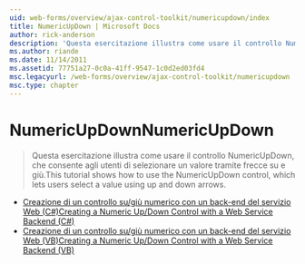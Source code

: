 ```yaml
---
uid: web-forms/overview/ajax-control-toolkit/numericupdown/index
title: NumericUpDown | Microsoft Docs
author: rick-anderson
description: 'Questa esercitazione illustra come usare il controllo NumericUpDown, che consente agli utenti di selezionare un valore tramite frecce su e giù.'
ms.author: riande
ms.date: 11/14/2011
ms.assetid: 77751a27-0c0a-41ff-9547-1c0d2ed03fd4
msc.legacyurl: /web-forms/overview/ajax-control-toolkit/numericupdown
msc.type: chapter
---
```

<a name="numericupdown"></a><span data-ttu-id="d3f87-103">NumericUpDown</span><span class="sxs-lookup"><span data-stu-id="d3f87-103">NumericUpDown</span></span>
====================
> <span data-ttu-id="d3f87-104">Questa esercitazione illustra come usare il controllo NumericUpDown, che consente agli utenti di selezionare un valore tramite frecce su e giù.</span><span class="sxs-lookup"><span data-stu-id="d3f87-104">This tutorial shows how to use the NumericUpDown control, which lets users select a value using up and down arrows.</span></span>


- [<span data-ttu-id="d3f87-105">Creazione di un controllo su/giù numerico con un back-end del servizio Web (C#)</span><span class="sxs-lookup"><span data-stu-id="d3f87-105">Creating a Numeric Up/Down Control with a Web Service Backend (C#)</span></span>](creating-a-numeric-up-down-control-with-a-web-service-backend-cs.md)
- [<span data-ttu-id="d3f87-106">Creazione di un controllo su/giù numerico con un back-end del servizio Web (VB)</span><span class="sxs-lookup"><span data-stu-id="d3f87-106">Creating a Numeric Up/Down Control with a Web Service Backend (VB)</span></span>](creating-a-numeric-up-down-control-with-a-web-service-backend-vb.md)
